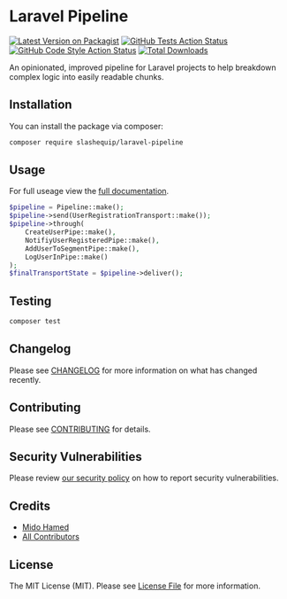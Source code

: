 # Laravel Pipeline

[![Latest Version on Packagist](https://img.shields.io/packagist/v/slashequip/laravel-pipeline.svg?style=flat-square)](https://packagist.org/packages/slashequip/laravel-pipeline)
[![GitHub Tests Action Status](https://img.shields.io/github/workflow/status/slashequip/laravel-pipeline/run-tests?label=tests)](https://github.com/slashequip/laravel-pipeline/actions?query=workflow%3Arun-tests+branch%3Amain)
[![GitHub Code Style Action Status](https://img.shields.io/github/workflow/status/slashequip/laravel-pipeline/Check%20&%20fix%20styling?label=code%20style)](https://github.com/slashequip/laravel-pipeline/actions?query=workflow%3A"Check+%26+fix+styling"+branch%3Amain)
[![Total Downloads](https://img.shields.io/packagist/dt/slashequip/laravel-pipeline.svg?style=flat-square)](https://packagist.org/packages/slashequip/laravel-pipeline)

An opinionated, improved pipeline for Laravel projects to help breakdown complex logic into easily readable chunks.

## Installation

You can install the package via composer:

```bash
composer require slashequip/laravel-pipeline
```

## Usage

For full useage view the [full documentation](https://laravelpipeline.com).

```php
$pipeline = Pipeline::make();
$pipeline->send(UserRegistrationTransport::make());
$pipeline->through(
    CreateUserPipe::make(),
    NotifiyUserRegisteredPipe::make(),
    AddUserToSegmentPipe::make(),
    LogUserInPipe::make()
);
$finalTransportState = $pipeline->deliver();
```

## Testing

```bash
composer test
```

## Changelog

Please see [CHANGELOG](CHANGELOG.md) for more information on what has changed recently.

## Contributing

Please see [CONTRIBUTING](.github/CONTRIBUTING.md) for details.

## Security Vulnerabilities

Please review [our security policy](../../security/policy) on how to report security vulnerabilities.

## Credits

- [Mido Hamed](https://github.com/300code)
- [All Contributors](../../contributors)

## License

The MIT License (MIT). Please see [License File](LICENSE.md) for more information.
